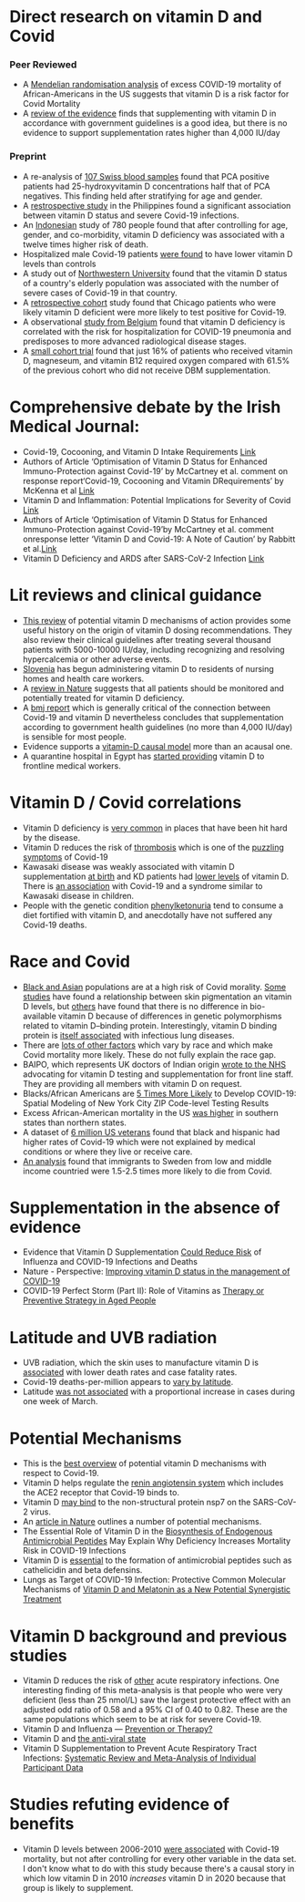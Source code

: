 # Direct research on vitamin D and Covid

### Peer Reviewed

- A [Mendelian randomisation analysis](https://nutrition.bmj.com/content/early/2020/05/20/bmjnph-2020-000096) of excess COVID-19 mortality of African-Americans in the US suggests that vitamin D is a risk factor for Covid Mortality
- A [review of the evidence](https://nutrition.bmj.com/content/bmjnph/early/2020/05/13/bmjnph-2020-000089.full.pdf) finds that supplementing with vitamin D in accordance with government guidelines is a good idea, but there is no evidence to support supplementation rates higher than 4,000 IU/day

### Preprint
- A re-analysis of [107 Swiss blood samples](https://www.mdpi.com/2072-6643/12/5/1359/htm) found that PCA positive patients had 25-hydroxyvitamin D concentrations half that of PCA negatives. This finding held after stratifying for age and gender.
- A [restrospective study](https://papers.ssrn.com/sol3/papers.cfm?abstract_id=3571484) in the Philippines found a significant association between vitamin D status and severe Covid-19 infections.
- An [Indonesian](https://papers.ssrn.com/sol3/papers.cfm?abstract_id=3585561) study of 780 people found that after controlling for age, gender, and co-morbidity, vitamin D deficiency was associated with a twelve times higher risk of death.
- Hospitalized male Covid-19 patients [were found](https://www.medrxiv.org/content/10.1101/2020.05.01.20079376v1) to have lower vitamin D levels than controls
- A study out of [Northwestern University](https://www.medrxiv.org/content/10.1101/2020.04.08.20058578v3.full.pdf) found that the vitamin D status of a country's elderly population was associated with the number of severe cases of Covid-19 in that country.
- A [retrospective cohort](https://www.medrxiv.org/content/10.1101/2020.05.08.20095893v1.full.pdf) study found that Chicago patients who were likely vitamin D deficient were more likely to test positive for Covid-19.
- A observational [study from Belgium](https://www.medrxiv.org/content/10.1101/2020.05.01.20079376v2) found that vitamin D deficiency is correlated with the risk for hospitalization for COVID-19 pneumonia and predisposes to more advanced radiological disease stages.
- A [small cohort trial](https://www.medrxiv.org/content/10.1101/2020.06.01.20112334v1) found that just 16% of patients who received vitamin D, magneseum, and vitamin B12 required oxygen compared with 61.5% of the previous cohort who did  not receive DBM supplementation.


# Comprehensive debate by the Irish Medical Journal:
- Covid-19, Cocooning, and Vitamin D Intake Requirements [Link](http://imj.ie/wp-content/uploads/2020/05/Covid-19-Cocooning-and-Vitamin-D-Intake-Requirements.pdf)
- Authors of Article ‘Optimisation of Vitamin D Status for Enhanced Immuno-Protection against Covid-19’ by McCartney et al. comment on response report‘Covid-19, Cocooning and Vitamin DRequirements’ by McKenna et al [Link](http://imj.ie/wp-content/uploads/2020/05/McCartney-et-al-comment-on-Covid-19-Cocooning-and-Vitamin-D-Requirements-response-report.pdf)
- Vitamin D and Inflammation: Potential Implications for Severity of Covid [Link](http://imj.ie/wp-content/uploads/2020/05/Vitamin-D-and-Inflammation-Potential-Implications-for-Severity-of-Covid-19.pdf)
- Authors of Article ‘Optimisation of Vitamin D Status for Enhanced Immuno-Protection against Covid-19’by McCartney et al. comment onresponse letter ‘Vitamin D and Covid-19: A Note of Caution’ by Rabbitt et al.[Link](http://imj.ie/wp-content/uploads/2020/05/McCartney-et-al-comment-on-Vitamin-D-and-Covid-19-A-Note-of-Caution-response-letter.pdf)
- Vitamin D Deficiency and ARDS after SARS-CoV-2 Infection [Link](http://imj.ie/wp-content/uploads/2020/05/Vitamin-D-Deficiency-and-ARDS-after-SARS-CoV-2-Infection.pdf)

# Lit reviews and clinical guidance
- [This review](https://www.preprints.org/manuscript/202005.0265/v1) of potential vitamin D mechanisms of action provides some useful history on the origin of vitamin D dosing recommendations. They also review their clinical guidelines after treating several thousand patients with 5000-10000 IU/day, including recognizing and resolving  hypercalcemia or other adverse events.
- [Slovenia](https://www.bmj.com/content/369/bmj.m1820/rr) has begun administering vitamin D to residents of nursing homes and health care workers.
- A [review in Nature](https://www.nature.com/articles/s41430-020-0661-0) suggests that all patients should be monitored and potentially treated for vitamin D deficiency. 
- A [bmj report](https://nutrition.bmj.com/content/early/2020/05/15/bmjnph-2020-000089) which is generally critical of the connection between Covid-19 and vitamin D nevertheless concludes that supplementation according to government health guidelines (no more than 4,000 IU/day) is sensible for most people. 
- Evidence supports a [vitamin-D causal model](https://www.medrxiv.org/content/10.1101/2020.05.01.20087965v1) more than an acausal one.
- A quarantine hospital in Egypt has [started providing](https://www.egypttoday.com/Article/1/88198/Doctors-in-Egypt%E2%80%99s-quarantine-hospitals-to-receive-million-Vitamin-D) vitamin D to frontline medical workers. 

# Vitamin D / Covid correlations
- Vitamin D deficiency is [very common](https://www.ncbi.nlm.nih.gov/pubmed/12856111) in places that have been hit hard by the disease.
- Vitamin D reduces the risk of [thrombosis](https://www.ncbi.nlm.nih.gov/pmc/articles/PMC4069050/) which is one of the [puzzling symptoms](https://www.nature.com/articles/d41586-020-01403-8) of Covid-19
- Kawasaki disease was weakly associated with vitamin D supplementation [at birth](https://bmcpediatr.biomedcentral.com/articles/10.1186/s12887-019-1438-2) and KD patients had [lower levels](https://pubmed.ncbi.nlm.nih.gov/25994612/) of vitamin D. There is [an association](https://academic.oup.com/jid/article/191/4/499/937208) with Covid-19 and a syndrome similar to Kawasaki disease in children.
- People with the genetic condition [phenylketonuria](https://journals.physiology.org/doi/full/10.1152/ajpendo.00195.2020) tend to consume a diet fortified with vitamin D, and anecdotally have not suffered any Covid-19 deaths. 

# Race and Covid
- [Black and Asian](https://www.medrxiv.org/content/10.1101/2020.05.06.20092999v1.full.pdf) populations are at a high risk of Covid morality. [Some studies](https://www.ncbi.nlm.nih.gov/pmc/articles/PMC4067096/) have found a relationship between skin pigmentation an vitamin D levels, but [others](https://www.nejm.org/doi/full/10.1056/NEJMoa1306357) have found that there is no difference in bio-available vitamin D because of differences in genetic polymorphisms related to vitamin D–binding protein. Interestingly, vitamin D binding protein is [itself associated](https://thorax.bmj.com/content/65/5/456) with infectious lung diseases.
- There are [lots of other factors](https://www.thelancet.com/journals/lancet/article/PIIS0140-6736(20)31102-8/fulltext) which vary by race and which make Covid mortality more likely. These do not fully explain the race gap.
- BAIPO, which represents UK doctors of Indian origin [wrote to the NHS](https://drive.google.com/file/d/1zU3yT7wE8folyKUmIX6NbIg2K3P6ffUD/view) advocating for vitamin D testing and supplementation for front line staff. They are providing all members with vitamin D on request.
- Blacks/African Americans are [5 Times More Likely](https://www.medrxiv.org/content/10.1101/2020.05.14.20101691v1) to Develop COVID-19: Spatial Modeling of New York City ZIP Code-level Testing Results
- Excess African-American mortality in the US [was higher](https://nutrition.bmj.com/content/early/2020/05/20/bmjnph-2020-000096) in southern states than northern states.
- A dataset of [6 million US veterans](https://www.medrxiv.org/content/10.1101/2020.05.12.20099135v1) found that black and hispanic had higher rates of Covid-19 which were not explained by medical conditions or where they live or receive care.
- [An analysis](https://su.figshare.com/articles/Socio-demographic_risk_factors_of_COVID-19_deaths_in_Sweden_A_nationwide_register_study/12420347) found that immigrants to Sweden from low and middle income countried were 1.5-2.5 times more likely to die from Covid. 

# Supplementation in the absence of evidence
- Evidence that Vitamin D Supplementation [Could Reduce Risk](https://www.mdpi.com/2072-6643/12/4/988/htm) of Influenza and COVID-19 Infections and Deaths
- Nature - Perspective: [Improving vitamin D status in the management of COVID-19](https://www.nature.com/articles/s41430-020-0661-0)
- COVID-19 Perfect Storm (Part II): Role of Vitamins as [Therapy or Preventive Strategy in Aged People](https://www.preprints.org/manuscript/202005.0304/v1)


# Latitude and UVB radiation
- UVB radiation, which the skin uses to manufacture vitamin D is [associated](https://papers.ssrn.com/sol3/papers.cfm?abstract_id=3586555#.XrA5awDBBLE.twitter) with lower death rates and case fatality rates.
- Covid-19 deaths-per-million appears to [vary by latitude](https://www.ncbi.nlm.nih.gov/pubmed/32311755).
- Latitude [was not associated](https://www.cmaj.ca/content/cmaj/early/2020/05/08/cmaj.200920.full.pdf) with a proportional increase in cases during one week of March.

# Potential Mechanisms

- This is the [best overview](https://www.ncbi.nlm.nih.gov/pmc/articles/PMC7276229/#bb0965) of potential vitamin D mechanisms with respect to Covid-19.
- Vitamin D helps regulate the [renin angiotensin system](https://youtu.be/Nfp4X4O87DQ?t=1499) which includes the ACE2 receptor that Covid-19 binds to.
- Vitamin D [may bind](https://www.preprints.org/manuscript/202005.0084/v1) to the  non-structural protein nsp7 on the SARS-CoV-2 virus.
- An [article in Nature](https://www.nature.com/articles/s41430-020-0661-0) outlines a number of potential mechanisms.
- The Essential Role of Vitamin D in the [Biosynthesis of Endogenous Antimicrobial Peptides](https://www.preprints.org/manuscript/202005.0265/v1) May Explain Why Deficiency Increases Mortality Risk in COVID-19 Infections
- Vitamin D is [essential](https://www.preprints.org/manuscript/202005.0265/v1) to the formation of antimicrobial peptides such as cathelicidin and beta defensins.  
-  Lungs as Target of COVID-19 Infection: Protective Common Molecular Mechanisms of [Vitamin D and Melatonin as a New Potential Synergistic Treatment](https://pubmed.ncbi.nlm.nih.gov/32422305/)

# Vitamin D background and previous studies
- Vitamin D reduces the risk of [other](https://www.bmj.com/content/356/bmj.i6583) acute respiratory infections. One interesting finding of this meta-analysis is that people who were very deficient (less than 25 nmol/L) saw the largest protective effect with an adjusted odd ratio of 0.58 and a 95% CI of 0.40 to 0.82. These are the same populations which seem to be at risk for severe Covid-19.
- Vitamin D and Influenza — [Prevention or Therapy?](https://www.ncbi.nlm.nih.gov/pmc/articles/PMC6121423/)
- Vitamin D and [the anti-viral state](https://www.ncbi.nlm.nih.gov/pmc/articles/PMC3308600/)
- Vitamin D Supplementation to Prevent Acute Respiratory Tract Infections: [Systematic Review and Meta-Analysis of Individual Participant Data](https://pubmed.ncbi.nlm.nih.gov/28202713/)

# Studies refuting evidence of benefits
- Vitamin D levels between 2006-2010 [were associated](https://www.sciencedirect.com/science/article/pii/S1871402120301156) with Covid-19 mortality, but not after controlling for every other variable in the data set. I don't know what to do with this study because there's a causal story in which low vitamin D in 2010 _increases_ vitamin D in 2020 because that group is likely to supplement.





